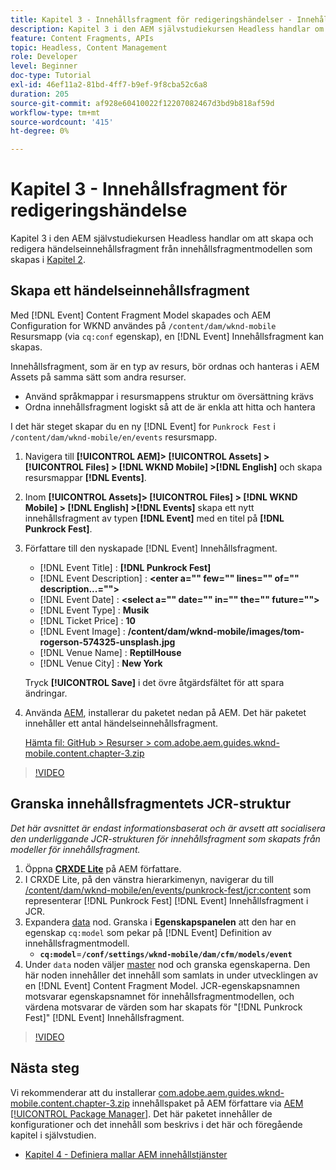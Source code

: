 ```yaml
---
title: Kapitel 3 - Innehållsfragment för redigeringshändelser - Innehållstjänster
description: Kapitel 3 i den AEM självstudiekursen Headless handlar om att skapa och redigera händelseinnehållsfragment från innehållsfragmentmodellen som skapas i kapitel 2.
feature: Content Fragments, APIs
topic: Headless, Content Management
role: Developer
level: Beginner
doc-type: Tutorial
exl-id: 46ef11a2-81bd-4ff7-b9ef-9f8cba52c6a8
duration: 205
source-git-commit: af928e60410022f12207082467d3bd9b818af59d
workflow-type: tm+mt
source-wordcount: '415'
ht-degree: 0%

---
```


# Kapitel 3 - Innehållsfragment för redigeringshändelse

Kapitel 3 i den AEM självstudiekursen Headless handlar om att skapa och redigera händelseinnehållsfragment från innehållsfragmentmodellen som skapas i [Kapitel 2](./chapter-2.md).

## Skapa ett händelseinnehållsfragment

Med [!DNL Event] Content Fragment Model skapades och AEM Configuration for WKND användes på `/content/dam/wknd-mobile` Resursmapp (via `cq:conf` egenskap), en [!DNL Event] Innehållsfragment kan skapas.

Innehållsfragment, som är en typ av resurs, bör ordnas och hanteras i AEM Assets på samma sätt som andra resurser.

* Använd språkmappar i resursmappens struktur om översättning krävs
* Ordna innehållsfragment logiskt så att de är enkla att hitta och hantera

I det här steget skapar du en ny [!DNL Event] for `Punkrock Fest` i `/content/dam/wknd-mobile/en/events` resursmapp.

1. Navigera till **[!UICONTROL AEM]> [!UICONTROL Assets] > [!UICONTROL Files] > [!DNL WKND Mobile] >[!DNL English]** och skapa resursmappar **[!DNL Events]**.
1. Inom **[!UICONTROL Assets]> [!UICONTROL Files] > [!DNL WKND Mobile] > [!DNL English] >[!DNL Events]** skapa ett nytt innehållsfragment av typen **[!DNL Event]** med en titel på **[!DNL Punkrock Fest]**.
1. Författare till den nyskapade [!DNL Event] Innehållsfragment.

   * [!DNL Event Title] : **[!DNL Punkrock Fest]**
   * [!DNL Event Description] : **&lt;enter a=&quot;&quot; few=&quot;&quot; lines=&quot;&quot; of=&quot;&quot; description...=&quot;&quot;>**
   * [!DNL Event Date] : **&lt;select a=&quot;&quot; date=&quot;&quot; in=&quot;&quot; the=&quot;&quot; future=&quot;&quot;>**
   * [!DNL Event Type] : **Musik**
   * [!DNL Ticket Price] : **10**
   * [!DNL Event Image] : **/content/dam/wknd-mobile/images/tom-rogerson-574325-unsplash.jpg**
   * [!DNL Venue Name] : **ReptilHouse**
   * [!DNL Venue City] : **New York**

   Tryck **[!UICONTROL Save]** i det övre åtgärdsfältet för att spara ändringar.

1. Använda [AEM](http://localhost:4502/crx/packmgr/index.jsp), installerar du paketet nedan på AEM. Det här paketet innehåller ett antal händelseinnehållsfragment.

   [Hämta fil: GitHub > Resurser > com.adobe.aem.guides.wknd-mobile.content.chapter-3.zip](https://github.com/adobe/aem-guides-wknd-mobile/releases/latest)

>[!VIDEO](https://video.tv.adobe.com/v/28338?quality=12&learn=on)

## Granska innehållsfragmentets JCR-struktur

*Det här avsnittet är endast informationsbaserat och är avsett att socialisera den underliggande JCR-strukturen för innehållsfragment som skapats från modeller för innehållsfragment.*

1. Öppna **[CRXDE Lite](http://localhost:4502/crx/de/index.jsp)** på AEM författare.
1. I CRXDE Lite, på den vänstra hierarkimenyn, navigerar du till [/content/dam/wknd-mobile/en/events/punkrock-fest/jcr:content](http://localhost:4502/crx/de/index.jsp#/content/dam/wknd-mobile/en/events/punkrock-fest/jcr:content) som representerar [!DNL Punkrock Fest] [!DNL Event] Innehållsfragment i JCR.
1. Expandera [data](http://localhost:4502/crx/de/index.jsp#/content/dam/wknd-mobile/en/events/punkrock-fest/jcr:content/data/master) nod.
Granska i **Egenskapspanelen** att den har en egenskap `cq:model` som pekar på [!DNL Event] Definition av innehållsfragmentmodell.
   * **`cq:model`**=**`/conf/settings/wknd-mobile/dam/cfm/models/event`**
1. Under `data` noden väljer [master](http://localhost:4502/crx/de/index.jsp#/content/dam/wknd-mobile/en/events/punkrock-fest/jcr:content/data/master) nod och granska egenskaperna. Den här noden innehåller det innehåll som samlats in under utvecklingen av en [!DNL Event] Content Fragment Model. JCR-egenskapsnamnen motsvarar egenskapsnamnet för innehållsfragmentmodellen, och värdena motsvarar de värden som har skapats för &quot;[!DNL Punkrock Fest]&quot; [!DNL Event] Innehållsfragment.

>[!VIDEO](https://video.tv.adobe.com/v/28356?quality=12&learn=on)

## Nästa steg

Vi rekommenderar att du installerar [com.adobe.aem.guides.wknd-mobile.content.chapter-3.zip](https://github.com/adobe/aem-guides-wknd-mobile/releases/latest) innehållspaket på AEM författare via [AEM [!UICONTROL Package Manager]](http://localhost:4502/crx/packmgr/index.jsp). Det här paketet innehåller de konfigurationer och det innehåll som beskrivs i det här och föregående kapitel i självstudien.

* [Kapitel 4 - Definiera mallar AEM innehållstjänster](./chapter-4.md)
